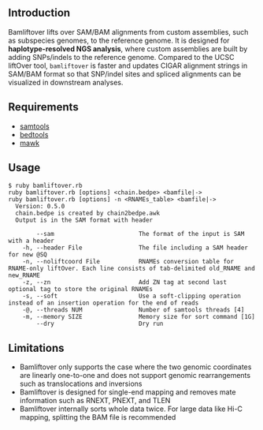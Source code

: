 ## Introduction
Bamliftover lifts over SAM/BAM alignments from custom assemblies, such as subspecies genomes, to the reference genome.
It is designed for **haplotype-resolved NGS analysis**, where custom assemblies are built by adding SNPs/indels to the reference genome.
Compared to the UCSC liftOver tool, `bamliftover` is faster and updates CIGAR alignment strings in SAM/BAM format so that SNP/indel sites and spliced alignments can be visualized in downstream analyses. 

## Requirements

* [samtools](https://www.htslib.org/)
* [bedtools](https://bedtools.readthedocs.io/en/latest/)
* [mawk](https://invisible-island.net/mawk/) 

## Usage
```
$ ruby bamliftover.rb
ruby bamliftover.rb [options] <chain.bedpe> <bamfile|->
ruby bamliftover.rb [options] -n <RNAMEs_table> <bamfile|->
  Version: 0.5.0
  chain.bedpe is created by chain2bedpe.awk
  Output is in the SAM format with header
  
        --sam                        The format of the input is SAM with a header
    -h, --header File                The file including a SAM header for new @SQ
    -n, --noliftcoord File           RNAMEs conversion table for RNAME-only liftOver. Each line consists of tab-delimited old_RNAME and new_RNAME
    -z, --zn                         Add ZN tag at second last optional tag to store the original RNAMEs
    -s, --soft                       Use a soft-clipping operation instead of an insertion operation for the end of reads
    -@, --threads NUM                Number of samtools threads [4]
    -m, --memory SIZE                Memory size for sort command [1G]
        --dry                        Dry run
```

## Limitations
* Bamliftover only supports the case where the two genomic coordinates are linearly one-to-one and does not support genomic rearrangements such as translocations and inversions
* Bamliftover is designed for single-end mapping and removes mate information such as RNEXT, PNEXT, and TLEN 
* Bamliftover internally sorts whole data twice. For large data like Hi-C mapping, splitting the BAM file is recommended
